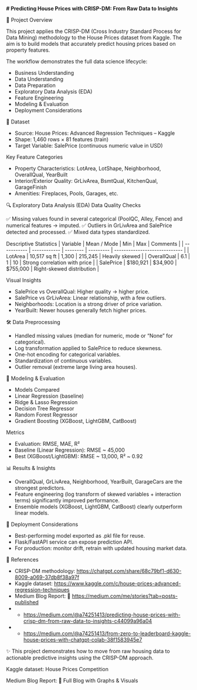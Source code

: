 **# Predicting House Prices with CRISP-DM: From Raw Data to Insights**

📌 Project Overview

This project applies the CRISP-DM (Cross Industry Standard Process for Data Mining) methodology to the House Prices dataset from Kaggle. The aim is to build models that accurately predict housing prices based on property features.

The workflow demonstrates the full data science lifecycle:

- Business Understanding
- Data Understanding
- Data Preparation
- Exploratory Data Analysis (EDA)
- Feature Engineering
- Modeling & Evaluation
- Deployment Considerations


📂 Dataset

- Source: House Prices: Advanced Regression Techniques – Kaggle
- Shape: 1,460 rows × 81 features (train)
- Target Variable: SalePrice (continuous numeric value in USD)

Key Feature Categories
- Property Characteristics: LotArea, LotShape, Neighborhood, OverallQual, YearBuilt
- Interior/Exterior Quality: GrLivArea, BsmtQual, KitchenQual, GarageFinish
- Amenities: Fireplaces, Pools, Garages, etc.

🔍 Exploratory Data Analysis (EDA)
Data Quality Checks

✅ Missing values found in several categorical (PoolQC, Alley, Fence) and numerical features → imputed.
✅ Outliers in GrLivArea and SalePrice detected and processed.
✅ Mixed data types standardized.


Descriptive Statistics
| Variable    | Mean / Mode  | Min      | Max       | Comments                      |
| ----------- | ------------ | -------- | --------- | ----------------------------- |
| LotArea     | 10,517 sq ft | 1,300    | 215,245   | Heavily skewed                |
| OverallQual | 6.1          | 1        | 10        | Strong correlation with price |
| SalePrice   | \$180,921    | \$34,900 | \$755,000 | Right-skewed distribution     |


Visual Insights
- SalePrice vs OverallQual: Higher quality → higher price.
- SalePrice vs GrLivArea: Linear relationship, with a few outliers.
- Neighborhoods: Location is a strong driver of price variation.
- YearBuilt: Newer houses generally fetch higher prices.


🛠️ Data Preprocessing
- Handled missing values (median for numeric, mode or “None” for categorical).
- Log transformation applied to SalePrice to reduce skewness.
- One-hot encoding for categorical variables.
- Standardization of continuous variables.
- Outlier removal (extreme large living area houses).


🤖 Modeling & Evaluation
- Models Compared
- Linear Regression (baseline)
- Ridge & Lasso Regression
- Decision Tree Regressor
- Random Forest Regressor
- Gradient Boosting (XGBoost, LightGBM, CatBoost)


Metrics
- Evaluation: RMSE, MAE, R²
- Baseline (Linear Regression): RMSE ~ 45,000
- Best (XGBoost/LightGBM): RMSE ~ 13,000, R² ~ 0.92


📊 Results & Insights
- OverallQual, GrLivArea, Neighborhood, YearBuilt, GarageCars are the strongest predictors.
- Feature engineering (log transform of skewed variables + interaction terms) significantly improved performance.
- Ensemble models (XGBoost, LightGBM, CatBoost) clearly outperform linear models.


🚀 Deployment Considerations
- Best-performing model exported as .pkl file for reuse.
- Flask/FastAPI service can expose prediction API.
- For production: monitor drift, retrain with updated housing market data.


📖 References

- CRISP-DM methodology: https://chatgpt.com/share/68c79bf1-d630-8009-a069-37db8f38a97f
- Kaggle dataset: https://www.kaggle.com/c/house-prices-advanced-regression-techniques
- Medium Blog Report: 📌 https://medium.com/me/stories?tab=posts-published
- - https://medium.com/@a74251413/predicting-house-prices-with-crisp-dm-from-raw-data-to-insights-c44099a96a04
- - https://medium.com/@a74251413/from-zero-to-leaderboard-kaggle-house-prices-with-chatgpt-colab-38f1583945e7

✨ This project demonstrates how to move from raw housing data to actionable predictive insights using the CRISP-DM approach.

Kaggle dataset: House Prices Competition

Medium Blog Report: 📌 Full Blog with Graphs & Visuals
